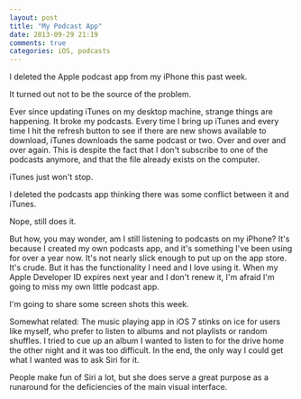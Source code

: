 ```yaml
---
layout: post
title: "My Podcast App"
date: 2013-09-29 21:19
comments: true
categories: iOS, podcasts
---
```

I deleted the Apple podcast app from my iPhone this past week.

It turned out not to be the source of the problem.

Ever since updating iTunes on my desktop machine, strange things are happening.  It broke my podcasts.  Every time I bring up iTunes and every time I hit the refresh button to see if there are new shows available to download, iTunes downloads the same podcast or two. Over and over and over again. This is despite the fact that I don't subscribe to one of the podcasts anymore, and that the file already exists on the computer.  

iTunes just won't stop.

I deleted the podcasts app thinking there was some conflict between it and iTunes.

Nope, still does it.

But how, you may wonder, am I still listening to podcasts on my iPhone?  It's because I created my own podcasts app, and it's something I've been using for over a year now. It's not nearly slick enough to put up on the app store. It's crude. But it has the functionality I need and I love using it.  When my Apple Developer ID expires next year and I don't renew it, I'm afraid I'm going to miss my own little podcast app.

I'm going to share some screen shots this week.

Somewhat related: The music playing app in iOS 7 stinks on ice for users like myself, who prefer to listen to albums and not playlists or random shuffles.  I tried to cue up an album I wanted to listen to for the drive home the other night and it was too difficult.  In the end, the only way I could get what I wanted was to ask Siri for it.

People make fun of Siri a lot, but she does serve a great purpose as a runaround for the deficiencies of the main visual interface.

